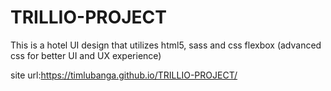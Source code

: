 # TRILLIO-PROJECT
This is a hotel UI design that utilizes html5, sass and css flexbox (advanced css for better UI and UX experience)


site url:https://timlubanga.github.io/TRILLIO-PROJECT/

